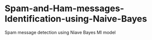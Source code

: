 # Spam-and-Ham-messages-Identification-using-Naive-Bayes
Spam message detection using Niave Bayes Ml model
